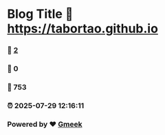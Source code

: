 # Blog Title :link: https://tabortao.github.io 
### :page_facing_up: [2](https://tabortao.github.io/tag.html) 
### :speech_balloon: 0 
### :hibiscus: 753 
### :alarm_clock: 2025-07-29 12:16:11 
### Powered by :heart: [Gmeek](https://github.com/Meekdai/Gmeek)
